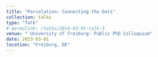 ```yaml
---
title: "Percolation: Connecting the Dots"
collection: talks
type: "Talk"
# permalink: /talks/2014-03-01-talk-3
venue: " University of Freiburg: Public PhD Colloquium"
date: 2023-03-01
location: "Freiburg, DE"
---
```

